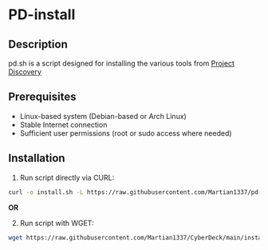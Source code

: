 # PD-install

## Description

pd.sh is a script designed for installing the various tools from [Project Discovery](https://docs.projectdiscovery.io/tools/index)

## Prerequisites

- Linux-based system (Debian-based or Arch Linux)
- Stable Internet connection
- Sufficient user permissions (root or sudo access where needed)

## Installation

1. Run script directly via CURL:
```bash
curl -o install.sh -L https://raw.githubusercontent.com/Martian1337/pd-install/main/pd.sh && chmod +x pd.sh && ./pd.sh
```

**OR**

2. Run script with WGET:
```bash
wget https://raw.githubusercontent.com/Martian1337/CyberDeck/main/install.sh -O pd.sh && chmod +x pd.sh && ./pd.sh
```

